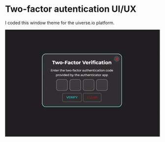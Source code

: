 # Two-factor autentication UI/UX

I coded this window theme for the uiverse.io platform.



![Two Factor Autenticator Preview](https://github.com/John-CFO/2FA-Auto-Frontend/blob/master/two-factor-verification.gif?raw=true)
